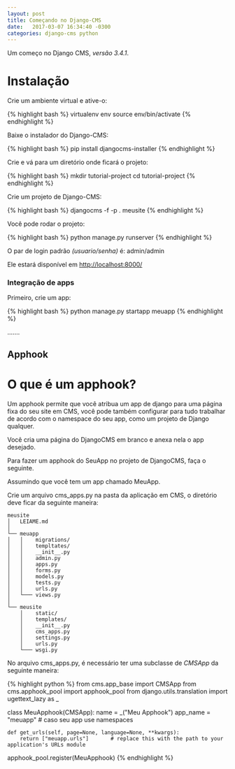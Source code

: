 ```yaml
---
layout: post
title: Começando no Django-CMS
date:   2017-03-07 16:34:40 -0300
categories: django-cms python
---
```


Um começo no Django CMS, *versão 3.4.1*.

Instalação
==========

Crie um ambiente virtual e ative-o:

{% highlight bash %}
virtualenv env
source env/bin/activate
{% endhighlight %}


Baixe o instalador do Django-CMS:

{% highlight bash %}
pip install djangocms-installer
{% endhighlight %}


Crie e vá para um diretório onde ficará o projeto:

{% highlight bash %}
mkdir tutorial-project
cd tutorial-project
{% endhighlight %}


Crie um projeto de Django-CMS:

{% highlight bash %}
djangocms -f -p . meusite
{% endhighlight %}


Você pode rodar o projeto:

{% highlight bash %}
python manage.py runserver
{% endhighlight %}


O par de login padrão *(usuario/senha)* é: admin/admin


Ele estará disponível em <http://localhost:8000/>


### Integração de apps

Primeiro, crie um app:

{% highlight bash %}
python manage.py startapp meuapp
{% endhighlight %}

.......


Apphook
-------

O que é um apphook?
===================

Um apphook permite que você atribua um app de django para uma página fixa do seu site em CMS, você pode também configurar para tudo trabalhar de acordo com o namespace do seu app, como um projeto de Django qualquer.

Você cria uma página do DjangoCMS em branco e anexa nela o app desejado.


Para fazer um apphook do SeuApp no projeto de DjangoCMS, faça o seguinte.

Assumindo que você tem um app chamado MeuApp.

Crie um arquivo cms_apps.py na pasta da aplicação em CMS, o diretório deve ficar da seguinte maneira:

```
meusite
│   LEIAME.md
│
└── meuapp
│   │    migrations/
│   │    templtates/
│   │    __init__.py
│   │    admin.py
│   │    apps.py
│   │    forms.py
│   │    models.py
│   │    tests.py
│   │    urls.py
│   └─── views.py
│
└── meusite
    │    static/
    │    templates/
    │    __init__.py
    │    cms_apps.py
    │    settings.py
    │    urls.py
    └─── wsgi.py
```

No arquivo cms_apps.py, é necessário ter uma subclasse de *CMSApp* da seguinte maneira:

{% highlight python %}
from cms.app_base import CMSApp
from cms.apphook_pool import apphook_pool
from django.utils.translation import ugettext_lazy as _

class MeuApphook(CMSApp):
    name = _("Meu Apphook")
    app_name = "meuapp"  # caso seu app use namespaces

    def get_urls(self, page=None, language=None, **kwargs):
        return ["meuapp.urls"]       # replace this with the path to your application's URLs module

apphook_pool.register(MeuApphook)
{% endhighlight %}



